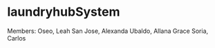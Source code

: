 # laundryhubSystem

Members:
    Oseo, Leah
    San Jose, Alexanda
    Ubaldo, Allana Grace
    Soria, Carlos
